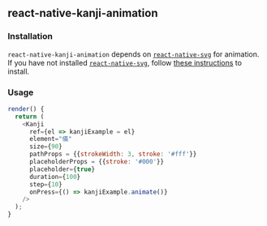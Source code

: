 ## react-native-kanji-animation

### Installation

`react-native-kanji-animation` depends on [`react-native-svg`](https://github.com/react-native-community/react-native-svg) for animation. If you have not installed [`react-native-svg`](https://github.com/react-native-community/react-native-svg), follow [these instructions](https://github.com/react-native-community/react-native-svg) to install.


### Usage  

```javascript
render() {
  return (
    <Kanji
      ref={el => kanjiExample = el}
      element="儀"
      size={90}
      pathProps = {{strokeWidth: 3, stroke: '#fff'}}
      placeholderProps = {{stroke: '#000'}}
      placeholder={true}
      duration={100}
      step={10}
      onPress={() => kanjiExample.animate()}
    />
  );
}
